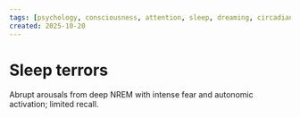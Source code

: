 ```yaml
---
tags: [psychology, consciousness, attention, sleep, dreaming, circadian-rhythms, psychoactive-drugs]
created: 2025-10-20
---
```

# Sleep terrors

Abrupt arousals from deep NREM with intense fear and autonomic activation; limited recall.
